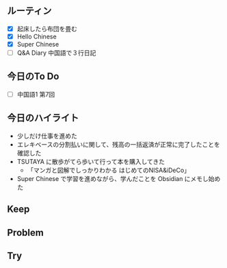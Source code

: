 ## ルーティン
- [x] 起床したら布団を畳む
- [x] Hello Chinese
- [x] Super Chinese
- [ ] Q&A Diary 中国語で３行日記
## 今日のTo Do
- [ ] 中国語1 第7回
## 今日のハイライト
- 少しだけ仕事を進めた
- エレキベースの分割払いに関して、残高の一括返済が正常に完了したことを確認した
- TSUTAYA に散歩がてら歩いて行って本を購入してきた
	- 「マンガと図解でしっかりわかる はじめてのNISA&iDeCo」
- Super Chinese で学習を進めながら、学んだことを Obsidian にメモし始めた
## Keep
## Problem
## Try
